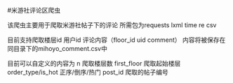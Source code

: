 #米游社评论区爬虫 

该爬虫主要用于爬取米游社帖子下的评论 
所需包为requests lxml time re csv

目前支持爬取楼层id 用户id 评论内容（floor_id uid comment）
内容将被保存在同目录下的mihoyo_comment.csv中

目前可以自定义的内容为
n 爬取楼层数
first_floor 爬取起始楼层
order_type/is_hot 正序/倒序/热门
post_id 爬取的帖子编号

